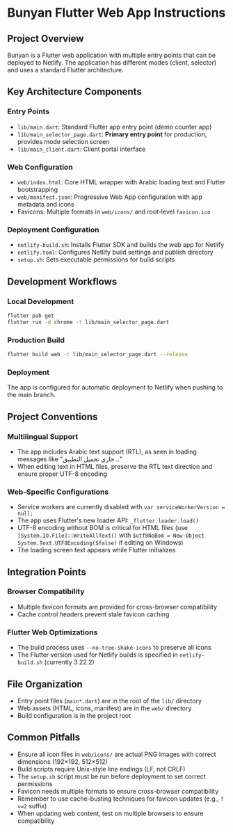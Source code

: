 # Bunyan Flutter Web App Instructions

## Project Overview
Bunyan is a Flutter web application with multiple entry points that can be deployed to Netlify. The application has different modes (client, selector) and uses a standard Flutter architecture.

## Key Architecture Components

### Entry Points
- `lib/main.dart`: Standard Flutter app entry point (demo counter app)
- `lib/main_selector_page.dart`: **Primary entry point** for production, provides mode selection screen
- `lib/main_client.dart`: Client portal interface

### Web Configuration
- `web/index.html`: Core HTML wrapper with Arabic loading text and Flutter bootstrapping
- `web/manifest.json`: Progressive Web App configuration with app metadata and icons
- Favicons: Multiple formats in `web/icons/` and root-level `favicon.ico`

### Deployment Configuration
- `netlify-build.sh`: Installs Flutter SDK and builds the web app for Netlify
- `netlify.toml`: Configures Netlify build settings and publish directory
- `setup.sh`: Sets executable permissions for build scripts

## Development Workflows

### Local Development
```bash
flutter pub get
flutter run -d chrome -t lib/main_selector_page.dart
```

### Production Build
```bash
flutter build web -t lib/main_selector_page.dart --release
```

### Deployment
The app is configured for automatic deployment to Netlify when pushing to the main branch.

## Project Conventions

### Multilingual Support
- The app includes Arabic text support (RTL), as seen in loading messages like "جاري تحميل التطبيق..."
- When editing text in HTML files, preserve the RTL text direction and ensure proper UTF-8 encoding

### Web-Specific Configurations
- Service workers are currently disabled with `var serviceWorkerVersion = null;`
- The app uses Flutter's new loader API: `_flutter.loader.load()`
- UTF-8 encoding without BOM is critical for HTML files (use `[System.IO.File]::WriteAllText()` with `$utf8NoBom = New-Object System.Text.UTF8Encoding($false)` if editing on Windows)
- The loading screen text appears while Flutter initializes

## Integration Points

### Browser Compatibility
- Multiple favicon formats are provided for cross-browser compatibility
- Cache control headers prevent stale favicon caching

### Flutter Web Optimizations
- The build process uses `--no-tree-shake-icons` to preserve all icons
- The Flutter version used for Netlify builds is specified in `netlify-build.sh` (currently 3.22.2)

## File Organization
- Entry point files (`main*.dart`) are in the root of the `lib/` directory
- Web assets (HTML, icons, manifest) are in the `web/` directory
- Build configuration is in the project root

## Common Pitfalls
- Ensure all icon files in `web/icons/` are actual PNG images with correct dimensions (192×192, 512×512)
- Build scripts require Unix-style line endings (LF, not CRLF)
- The `setup.sh` script must be run before deployment to set correct permissions
- Favicon needs multiple formats to ensure cross-browser compatibility
- Remember to use cache-busting techniques for favicon updates (e.g., `?v=2` suffix)
- When updating web content, test on multiple browsers to ensure compatibility
